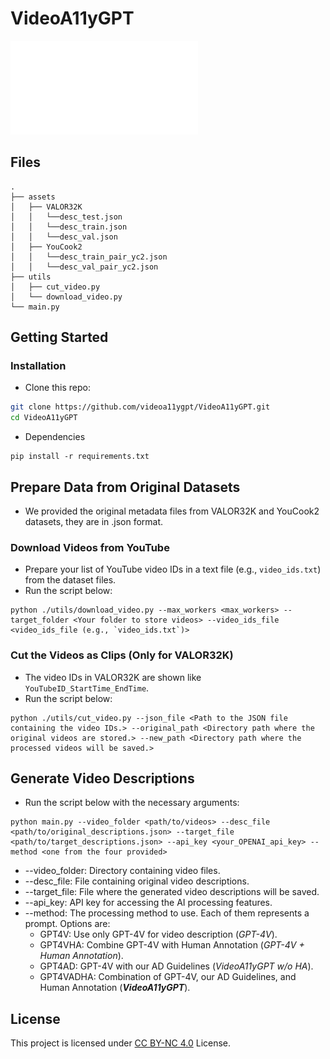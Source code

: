 # VideoA11yGPT

![Process Pipeline](img/pipeline.pdf)

## Files
```shell
.
├── assets
│   ├── VALOR32K
│   │   └──desc_test.json
│   │   └──desc_train.json
│   │   └──desc_val.json
│   ├── YouCook2
│   │   └──desc_train_pair_yc2.json
│   │   └──desc_val_pair_yc2.json
├── utils
│   ├── cut_video.py
│   └── download_video.py
└── main.py

```

## Getting Started

### Installation

- Clone this repo:
```bash
git clone https://github.com/videoa11ygpt/VideoA11yGPT.git
cd VideoA11yGPT
```

- Dependencies
```
pip install -r requirements.txt
```

## Prepare Data from Original Datasets

- We provided the original metadata files from VALOR32K and YouCook2 datasets, they are in .json format.

### Download Videos from YouTube

- Prepare your list of YouTube video IDs in a text file (e.g., `video_ids.txt`) from the dataset files.
- Run the script below:
  
```
python ./utils/download_video.py --max_workers <max_workers> --target_folder <Your folder to store videos> --video_ids_file <video_ids_file (e.g., `video_ids.txt`)>
```

### Cut the Videos as Clips (Only for VALOR32K)

- The video IDs in VALOR32K are shown like `YouTubeID_StartTime_EndTime`.
- Run the script below:
  
```
python ./utils/cut_video.py --json_file <Path to the JSON file containing the video IDs.> --original_path <Directory path where the original videos are stored.> --new_path <Directory path where the processed videos will be saved.>
```

## Generate Video Descriptions

- Run the script below with the necessary arguments: 

```
python main.py --video_folder <path/to/videos> --desc_file <path/to/original_descriptions.json> --target_file <path/to/target_descriptions.json> --api_key <your_OPENAI_api_key> --method <one from the four provided>
```
- --video_folder: Directory containing video files.
- --desc_file: File containing original video descriptions.
- --target_file: File where the generated video descriptions will be saved.
- --api_key: API key for accessing the AI processing features.
- --method: The processing method to use. Each of them represents a prompt. Options are:
    - GPT4V: Use only GPT-4V for video description (_GPT-4V_).
    - GPT4VHA: Combine GPT-4V with Human Annotation (_GPT-4V + Human Annotation_).
    - GPT4AD: GPT-4V with our AD Guidelines (_VideoA11yGPT w/o HA_).
    - GPT4VADHA: Combination of GPT-4V, our AD Guidelines, and Human Annotation (**_VideoA11yGPT_**).


## License

This project is licensed under [CC BY-NC 4.0](https://creativecommons.org/licenses/by-nc/4.0/) License.
